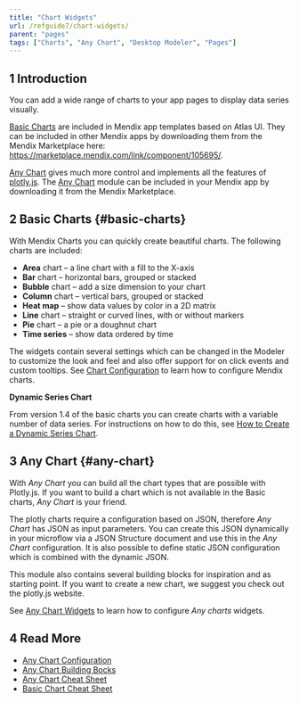 ```yaml
---
title: "Chart Widgets"
url: /refguide7/chart-widgets/
parent: "pages"
tags: ["Charts", "Any Chart", "Desktop Modeler", "Pages"]
---
```


## 1 Introduction

You can add a wide range of charts to your app pages to display data series visually.

[Basic Charts](#basic-charts) are included in Mendix app templates based on Atlas UI. They can be included in other Mendix apps by downloading them from the Mendix Marketplace here: https://marketplace.mendix.com/link/component/105695/.

[Any Chart](#any-chart) gives much more control and implements all the features of [plotly.js](https:/plot.ly/). The [Any Chart](/appstore/modules/any-chart/) module can be included in your Mendix app by downloading it from the Mendix Marketplace.

## 2 Basic Charts {#basic-charts}

With Mendix Charts you can quickly create beautiful charts. The following charts are included:

* **Area** chart – a line chart with a fill to the X-axis
* **Bar** chart – horizontal bars, grouped or stacked
* **Bubble** chart – add a size dimension to your chart
* **Column** chart – vertical bars, grouped or stacked
* **Heat map** – show data values by color in a 2D matrix
* **Line** chart – straight or curved lines, with or without markers
* **Pie** chart – a pie or a doughnut chart
* **Time series** – show data ordered by time

The widgets contain several settings which can be changed in the Modeler to customize the look and feel and also offer support for on click events and custom tooltips. See [Chart Configuration](/refguide7/charts-configuration/) to learn how to configure Mendix charts.

**Dynamic Series Chart**

From version 1.4 of the basic charts you can create charts with a variable number of data series. For instructions on how to do this, see [How to Create a Dynamic Series Chart](/howto7/extensibility/charts-dynamic-series/).

## 3 Any Chart {#any-chart}

With *Any Chart* you can build all the chart types that are possible with Plotly.js. If you want to build a chart which is not available in the Basic charts, *Any Chart* is your friend.

The plotly charts require a configuration based on JSON, therefore *Any Chart* has JSON as input parameters. You can create this JSON dynamically in your microflow via a JSON Structure document and use this in the *Any Chart* configuration. It is also possible to define static JSON configuration which is combined with the dynamic JSON.

This module also contains several building blocks for inspiration and as starting point. If you want to create a new chart, we suggest you check out the plotly.js website.

See [Any Chart Widgets](/refguide7/charts-any-configuration/) to learn how to configure *Any charts* widgets.

## 4 Read More

* [Any Chart Configuration](/refguide7/charts-any-configuration/)
* [Any Chart Building Bocks](/refguide7/charts-any-building-bocks/)
* [Any Chart Cheat Sheet](/refguide7/charts-any-cheat-sheet/)
* [Basic Chart Cheat Sheet](/refguide7/charts-advanced-cheat-sheet/)
